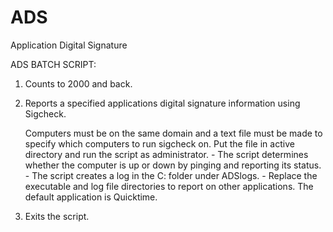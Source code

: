 # ADS
Application Digital Signature

ADS BATCH SCRIPT:
1. Counts to 2000 and back.
2. Reports a specified applications digital signature information using Sigcheck.

	Computers must be on the same domain and a text file must be made to specify which computers 
	 to run sigcheck on. Put the file in active directory and run the script as administrator.
       - The script determines whether the computer is up or down by pinging and reporting its status. 
       - The script creates a log in the C: folder under ADSlogs.
       - Replace the executable and log file directories to report on other applications. 
         The default application is Quicktime. 
 3. Exits the script.
